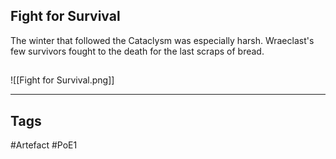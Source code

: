 ## Fight for Survival
The winter that followed the Cataclysm was especially harsh.
Wraeclast's few survivors fought to the death for the last scraps of bread.
##
![[Fight for Survival.png]]

---
## Tags
#Artefact
#PoE1